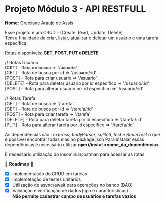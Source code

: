 # Projeto Módulo 3 - API RESTFULL 
__Nome:__ Greiciane Araujo de Assis 


Esse projeto é um CRUD - (Create, Read, Update, Delete) <br/> 
Tem a finalidade de criar, listar, atualizar e deletar um usuário e uma tarefa específica. 

Rotas disponíveis: __GET, POST, PUT e DELETE__

  // Rotas Usuário <br/> 
    [GET] - Rota de busca =>  '/usuario' <br/> 
    [GET] - Rota de busca por id => '/usuario/:id' <br/> 
    [POST] - Rota para criar usuario => '/usuario' <br/> 
    [DELETE] - Rota para deletar usuario por id específico => '/usuario/:id' <br/> 
    [POST] - Rota para alterar usuario por id específico => '/usuario/:id' <br/> 
    
   // Rotas Tarefa <br/> 
    [GET] - Rota de busca => '/tarefa' <br/>
    [GET] - Rota de busca por id => '/tarefa/:id' <br/> 
    [POST] - Rota para criar tarefa => '/tarefa' <br/> 
    [DELETE] - Rota para deletar tarefa por id específico => '/tarefa/:id' <br/> 
    [PUT] - Rota para alterar tarefa por id específico => '/tarefa/:id' <br/> 

As dependências são : *express, bodyParser, sqlite3, test e SuperTest* o que é possível encontrar todas elas no package.json 
Para instalar essas dependências é necessário utilizar __npm i/instal <nome_da_dependência>__


É necessário utilização do insominia/postman para acessar as rotas

  :pushpin: __Roadmap__ :pushpin:
  - [x] implementação do CRUD em tarefas 
  - [x] implemetação de testes unitários
  - [x] Utilização de async/await para operações no banco (DAO)
  - [x] Validação e verificação de dados (tipo e características) <br/> 
  __Não permite cadastrar campo de usuários e tarefas vazios__
